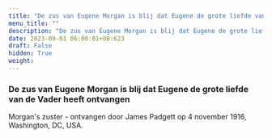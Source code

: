 ```yaml
---
title: "De zus van Eugene Morgan is blij dat Eugene de grote liefde van de Vader heeft ontvangen"
menu_title: ""
description: "De zus van Eugene Morgan is blij dat Eugene de grote liefde van de Vader heeft ontvangen"
date: 2023-09-01 06:00:01+00:623
draft: False
hidden: True
weight:
---
```

### De zus van Eugene Morgan is blij dat Eugene de grote liefde van de Vader heeft ontvangen

Morgan's zuster - ontvangen door James Padgett op 4 november 1916, Washington, DC, USA.
